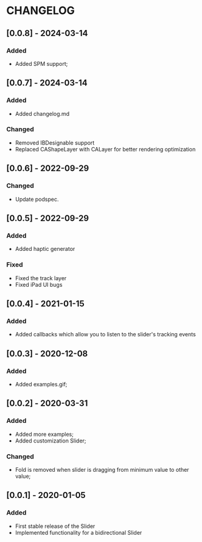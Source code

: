 # CHANGELOG

## [0.0.8] - 2024-03-14

### Added
- Added SPM support;

## [0.0.7] - 2024-03-14

### Added
- Added changelog.md

### Changed
- Removed IBDesignable support
- Replaced CAShapeLayer with CALayer for better rendering optimization

## [0.0.6] - 2022-09-29

### Changed
- Update podspec.

## [0.0.5] - 2022-09-29

### Added
- Added haptic generator

### Fixed
- Fixed the track layer
- Fixed iPad UI bugs

## [0.0.4] - 2021-01-15

### Added
- Added callbacks which allow you to listen to the slider's tracking events

## [0.0.3] - 2020-12-08

### Added
- Added examples.gif;

## [0.0.2] - 2020-03-31

### Added
- Added more examples;
- Added customization Slider;

### Changed
- Fold is removed when slider is dragging from minimum value to other value;

## [0.0.1] - 2020-01-05

### Added
- First stable release of the Slider
- Implemented functionality for a bidirectional Slider
